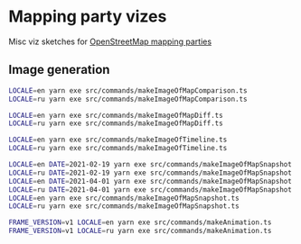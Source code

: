 # Mapping party vizes

Misc viz sketches for [OpenStreetMap mapping parties](https://wiki.openstreetmap.org/wiki/Mapping_parties)

## Image generation

```sh
LOCALE=en yarn exe src/commands/makeImageOfMapComparison.ts
LOCALE=ru yarn exe src/commands/makeImageOfMapComparison.ts

LOCALE=en yarn exe src/commands/makeImageOfMapDiff.ts
LOCALE=ru yarn exe src/commands/makeImageOfMapDiff.ts

LOCALE=en yarn exe src/commands/makeImageOfTimeline.ts
LOCALE=ru yarn exe src/commands/makeImageOfTimeline.ts

LOCALE=en DATE=2021-02-19 yarn exe src/commands/makeImageOfMapSnapshot.ts
LOCALE=ru DATE=2021-02-19 yarn exe src/commands/makeImageOfMapSnapshot.ts
LOCALE=en DATE=2021-04-01 yarn exe src/commands/makeImageOfMapSnapshot.ts
LOCALE=ru DATE=2021-04-01 yarn exe src/commands/makeImageOfMapSnapshot.ts
LOCALE=en yarn exe src/commands/makeImageOfMapSnapshot.ts
LOCALE=ru yarn exe src/commands/makeImageOfMapSnapshot.ts

FRAME_VERSION=v1 LOCALE=en yarn exe src/commands/makeAnimation.ts
FRAME_VERSION=v1 LOCALE=ru yarn exe src/commands/makeAnimation.ts
```
